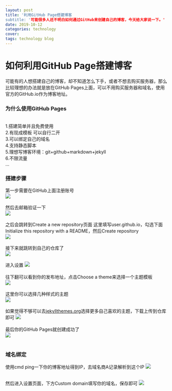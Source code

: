 ```yaml
---
layout: post
title: '利用GitHub Page搭建博客
subtitle: '可能很多人还不明白如何通过GitHub来创建自己的博客，今天给大家说一下。'
date: 2019-10-12
categories: technology
cover:
tags: technology blog
---
```


# 如何利用GitHub Page搭建博客

可能有的人想搭建自己的博客，却不知道怎么下手，或者不想去购买服务器，那么比较理想的办法就是放在GitHub Pages上面，可以不用购买服务器和域名，使用官方的GitHub.io作为博客地址。

### 为什么使用GitHub Pages
<br>
1.搭建简单并且免费使用
<br>
2.有现成模板 可以自行二开
<br>
3.可以绑定自己的域名
<br>
4.支持静态脚本
<br>
5.理想写博客环境：git+github+markdown+jekyll
<br>
6.不限流量
<br>
...
<br>

### 搭建步骤

第一步需要在GitHub上面注册账号
<br>
![](http://59.110.215.209/github_pages/1.png)
<br><br>
然后去邮箱验证一下
<br>
![](http://59.110.215.209/github_pages/2.png)
<br><br>
之后会跳转到Create a new repository页面
这里填写user.github.io，勾选下面Initialize this repository with a README，然后Create repository
<br>
![](http://59.110.215.209/github_pages/3.png)
<br><br>
接下来就跳转到自己的仓库了
<br>
![](http://59.110.215.209/github_pages/4.png)
<br><br>
进入设置
![](http://59.110.215.209/github_pages/5.png)
<br><br>
往下翻可以看到你的发布地址，点击Choose a theme来选择一个主题模板
<br>
![](http://59.110.215.209/github_pages/6.png)
<br><br>
这里你可以选择几种样式的主题
<br>
![](http://59.110.215.209/github_pages/7.png)
<br><br>
如果觉得不够可以去[jekyllthemes.org](http://jekyllthemes.org/)选择更多自己喜欢的主题，下载上传到仓库即可
![](http://59.110.215.209/github_pages/8.png)
<br><br>
最后你的GitHub Pages就创建成功了
<br>
![](http://59.110.215.209/github_pages/9.png)
<br><br>

### 域名绑定

使用cmd ping一下你的博客地址得到IP，去域名商A记录解析到这个IP
![](http://59.110.215.209/github_pages/10.png)
<br><br>

然后进入设置页面，下方Custom domain填写你的域名，保存即可
![](http://59.110.215.209/github_pages/11.png)
<br><br>
